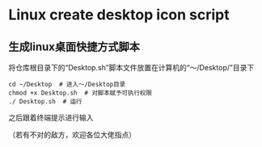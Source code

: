 # Linux create desktop icon script
## 生成linux桌面快捷方式脚本

将仓库根目录下的“Desktop.sh”脚本文件放置在计算机的“～/Desktop/”目录下

```Shell
cd ~/Desktop  # 进入～/Desktop目录
chmod +x Desktop.sh  # 对脚本赋予可执行权限
./ Desktop.sh  # 运行
```

之后跟着终端提示进行输入

（若有不对的敌方，欢迎各位大佬指点）
